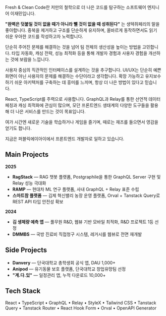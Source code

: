 Fresh & Clean Code란 저만의 철학으로 더 나은 코드를 탐구하는 소프트웨어 엔지니어 이재민입니다.

**"완벽은 덧붙일 것이 없을 때가 아니라 뺄 것이 없을 때 성취된다"** 는 생텍쥐페리의 말을 좋아합니다. 중복을 제거하고 구조를 단순하게 유지하며, 올바르게 동작하면서도 읽기 쉬운 우아한 코드를 작성하고자 노력합니다.

단순히 주어진 문제를 해결하는 것을 넘어 팀 전체의 생산성을 높이는 방법을 고민합니다. 타입 자동화, 캐싱 전략, 성능 최적화 등을 통해 개발자 경험과 사용자 경험을 개선하는 것에 보람을 느낍니다.

사용자 중심의 직관적인 인터페이스를 설계하는 것을 추구합니다. UI/UX는 단순히 예쁜 화면이 아닌 사용자의 문제를 해결하는 수단이라고 생각합니다. 확장 가능하고 유지보수하기 쉬운 아키텍처를 구축하는 데 흥미를 느끼며, 항상 더 나은 방법이 있다고 믿습니다.

React, TypeScript를 주력으로 사용합니다. GraphQL과 Relay를 통한 선언적 데이터 페칭과 캐싱 최적화에 관심이 많으며, 모던 프론트엔드 생태계의 다양한 도구들을 활용해 더 나은 서비스를 만드는 것이 목표입니다.

여가 시간엔 새로운 기술을 학습하거나 게임을 즐기며, 때로는 재즈를 들으면서 영감을 얻기도 합니다.

지금은 퍼블릭에이아이에서 프론트엔드 개발자로 일하고 있습니다.

## Main Projects

**2025**
- **RagStack** — RAG 챗봇 플랫폼, Postgraphile을 통한 GraphQL Server 구현 및 Relay 성능 극대화
- **RAMP** — 현대차 ML 연구 플랫폼, 사내 GraphQL + Relay 표준 수립
- **스마트팜 플랫폼** — 김제 혁신밸리 농장 운영 플랫폼, Orval + Tanstack Query로 REST API 타입 안전성 확보

**2024**
- **김 생체량 예측 앱** — 풀무원 R&D, 웹뷰 기반 모바일 최적화, R&D 프로젝트 1등 선정
- **DMMBS** — 국방 진료비 직접청구 시스템, 레거시를 웹뷰로 전면 재개발

## Side Projects

- **Danvery** — 단국대학교 총학생회 공식 앱, DAU 1,000+
- **Anipod** — 유기동물 보호 플랫폼, 단국대학교 창업유망팀 선정
- **"계.다.있"** — 일정관리 앱, 누적 다운로드 10,000+

## Tech Stack

React • TypeScript • GraphQL • Relay • StyleX • Tailwind CSS • Tanstack Query • Tanstack Router • React Hook Form • Orval • OpenAPI Generator
